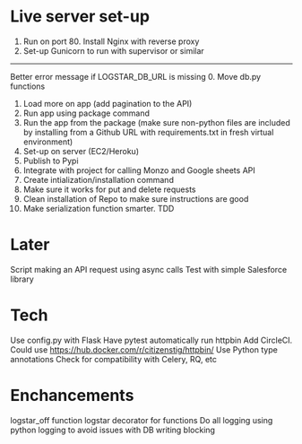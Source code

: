 # Live server set-up

1. Run on port 80. Install Nginx with reverse proxy
2. Set-up Gunicorn to run with supervisor or similar

---

Better error message if LOGSTAR_DB_URL is missing
0. Move db.py functions
1. Load more on app (add pagination to the API)
2. Run app using package command
3. Run the app from the package (make sure non-python files are included by installing from a Github URL with requirements.txt in fresh virtual environment)
4. Set-up on server (EC2/Heroku)
5. Publish to Pypi
6. Integrate with project for calling Monzo and Google sheets API
7. Create intialization/installation command
8. Make sure it works for put and delete requests
9. Clean installation of Repo to make sure instructions are good
10. Make serialization function smarter. TDD

# Later

Script making an API request using async calls
Test with simple Salesforce library

# Tech

Use config.py with Flask
Have pytest automatically run httpbin
Add CircleCI. Could use https://hub.docker.com/r/citizenstig/httpbin/
Use Python type annotations
Check for compatibility with Celery, RQ, etc

# Enchancements

logstar_off function
logstar decorator for functions
Do all logging using python logging to avoid issues with DB writing blocking
